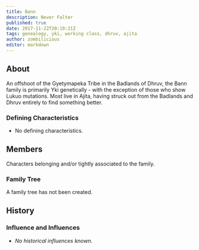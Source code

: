 ```yaml
---
title: Bann
description: Never Falter
published: true
date: 2017-11-22T20:19:21Z
tags: genealogy, yki, working class, dhruv, ajita
author: zombilicious
editor: markdown
---
```


## About

An offshoot of the Gyetymapeka Tribe in the Badlands of Dhruv, the Bann family is primarily Yki genetically - with the exception of those who show Lukuo mutations. Most live in Ajita, having struck out from the Badlands and Dhruv entirely to find something better.

### Defining Characteristics

- No defining characteristics.

## Members

Characters belonging and/or tightly associated to the family.

### Family Tree

A family tree has not been created.

## History

### Influence and Influences

- *No historical influences known.*